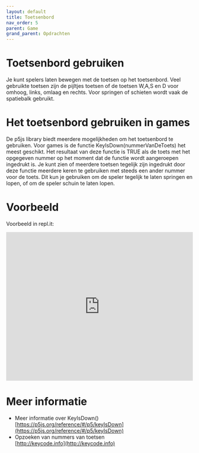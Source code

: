```yaml
---
layout: default
title: Toetsenbord
nav_order: 5
parent: Game
grand_parent: Opdrachten
---
```


# Toetsenbord gebruiken

Je kunt spelers laten bewegen met de toetsen op het toetsenbord. Veel gebruikte toetsen zijn de pijltjes toetsen of de toetsen W,A,S en D voor omhoog, links, omlaag en rechts. Voor springen of schieten wordt vaak de spatiebalk gebruikt.

# Het toetsenbord gebruiken in games
De p5js library biedt meerdere mogelijkheden om het toetsenbord te gebruiken. Voor games is de functie KeyIsDown(nummerVanDeToets) het meest geschikt. 
Het resultaat van deze functie is TRUE als de toets met het opgegeven nummer op het moment dat de functie wordt aangeroepen ingedrukt is. Je kunt zien of meerdere toetsen tegelijk zijn ingedrukt door deze functie meerdere keren te gebruiken met steeds een ander nummer voor de toets. Dit kun je gebruiken om de speler tegelijk te laten springen en lopen, of om de speler schuin te laten lopen.

# Voorbeeld
Voorbeeld in repl.it:
<iframe height="400px" width="100%" src="https://repl.it/@vangeest/HowtoToetsenbord?lite=true" scrolling="no" frameborder="no" allowtransparency="true" allowfullscreen="true" sandbox="allow-forms allow-pointer-lock allow-popups allow-same-origin allow-scripts allow-modals"></iframe>

# Meer informatie
- Meer informatie over KeyIsDown()\
[https://p5js.org/reference/#/p5/keyIsDown](https://p5js.org/reference/#/p5/keyIsDown)
- Opzoeken van nummers van toetsen\
[http://keycode.info](http://keycode.info)
